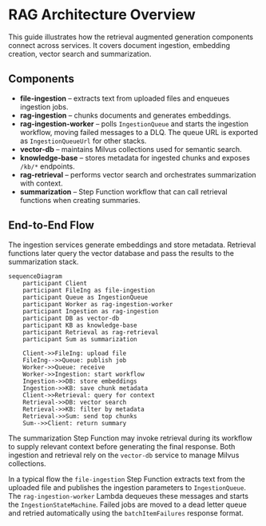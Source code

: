 # RAG Architecture Overview

This guide illustrates how the retrieval augmented generation components connect across services. It covers document ingestion, embedding creation, vector search and summarization.

## Components

- **file-ingestion** – extracts text from uploaded files and enqueues ingestion jobs.
- **rag-ingestion** – chunks documents and generates embeddings.
- **rag-ingestion-worker** – polls `IngestionQueue` and starts the ingestion workflow, moving failed messages to a DLQ. The queue URL is exported as `IngestionQueueUrl` for other stacks.
- **vector-db** – maintains Milvus collections used for semantic search.
- **knowledge-base** – stores metadata for ingested chunks and exposes `/kb/*` endpoints.
- **rag-retrieval** – performs vector search and orchestrates summarization with context.
- **summarization** – Step Function workflow that can call retrieval functions when creating summaries.

## End-to-End Flow

The ingestion services generate embeddings and store metadata. Retrieval functions later query the vector database and pass the results to the summarization stack.

```mermaid
sequenceDiagram
    participant Client
    participant FileIng as file-ingestion
    participant Queue as IngestionQueue
    participant Worker as rag-ingestion-worker
    participant Ingestion as rag-ingestion
    participant DB as vector-db
    participant KB as knowledge-base
    participant Retrieval as rag-retrieval
    participant Sum as summarization

    Client->>FileIng: upload file
    FileIng-->>Queue: publish job
    Worker->>Queue: receive
    Worker->>Ingestion: start workflow
    Ingestion->>DB: store embeddings
    Ingestion->>KB: save chunk metadata
    Client->>Retrieval: query for context
    Retrieval->>DB: vector search
    Retrieval->>KB: filter by metadata
    Retrieval->>Sum: send top chunks
    Sum-->>Client: return summary
```

The summarization Step Function may invoke retrieval during its workflow to supply
relevant context before generating the final response. Both ingestion and
retrieval rely on the `vector-db` service to manage Milvus collections.

In a typical flow the `file-ingestion` Step Function extracts text from the
uploaded file and publishes the ingestion parameters to `IngestionQueue`. The
`rag-ingestion-worker` Lambda dequeues these messages and starts the
`IngestionStateMachine`. Failed jobs are moved to a dead letter queue and retried
automatically using the `batchItemFailures` response format.
